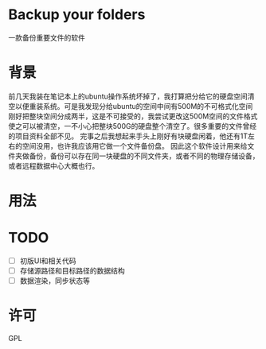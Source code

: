 # Backup your folders
一款备份重要文件的软件

# 背景
前几天我装在笔记本上的ubuntu操作系统坏掉了，我打算把分给它的硬盘空间清空以便重装系统。可是我发现分给ubuntu的空间中间有500M的不可格式化空间刚好把整块空间分成两半，这是不可接受的，我尝试更改这500M空间的文件格式使之可以被清空，一不小心把整块500G的硬盘整个清空了。很多重要的文件曾经的项目资料全部不见。
完事之后我想起来手头上刚好有块硬盘闲着，他还有1T左右的空间没用，也许我应该用它做一个文件备份盘。
因此这个软件设计用来给文件夹做备份，备份可以存在同一块硬盘的不同文件夹，或者不同的物理存储设备，或者远程数据中心大概也行。

# 用法

# TODO
- [ ] 初版UI和相关代码
- [ ] 存储源路径和目标路径的数据结构
- [ ] 数据渲染，同步状态等

# 许可
GPL